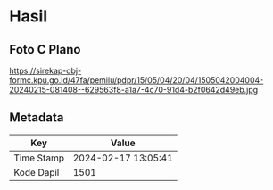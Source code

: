 # Hasil

## Foto C Plano

https://sirekap-obj-formc.kpu.go.id/47fa/pemilu/pdpr/15/05/04/20/04/1505042004004-20240215-081408--629563f8-a1a7-4c70-91d4-b2f0642d49eb.jpg


## Metadata

| Key        | Value               |
| ---------- | ------------------- |
| Time Stamp | 2024-02-17 13:05:41 |
| Kode Dapil | 1501                |



